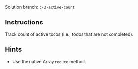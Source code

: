 Solution branch: `c-3-active-count`

## Instructions

Track count of active todos (i.e., todos that are not completed).

## Hints

- Use the native Array `reduce` method.
